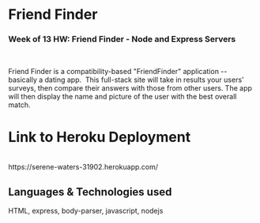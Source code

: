 <h1>Friend Finder</h1>
<h3>Week of 13 HW: Friend Finder - Node and Express Servers</h3>
<br>
<p> Friend Finder is a compatibility-based "FriendFinder" application -- basically a dating app.  This full-stack site will take in results your users' surveys, then compare their answers with those from other users. The app will then display the name and picture of the user with the best overall match.
</p>

<p> <h1> Link to Heroku Deployment</h1>
<br>
https://serene-waters-31902.herokuapp.com/
<br>
</p>

<h2>Languages & Technologies used</h2>
HTML, express, body-parser, javascript, nodejs

